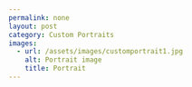 ```yaml
---
permalink: none
layout: post
category: Custom Portraits
images:   
  - url: /assets/images/customportrait1.jpg
    alt: Portrait image
    title: Portrait
---
```

